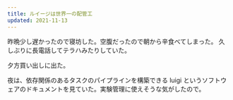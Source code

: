 ```yaml
---
title: ルイージは世界一の配管工
updated: 2021-11-13
---
```


昨晩少し遅かったので寝坊した。空腹だったので朝から辛食べてしまった。
久しぶりに長電話してテラハみたりしていた。

夕方買い出しに出た。

夜は、依存関係のあるタスクのパイプラインを構築できる luigi というソフトウェアのドキュメントを見ていた。実験管理に使えそうな気がしたので。
